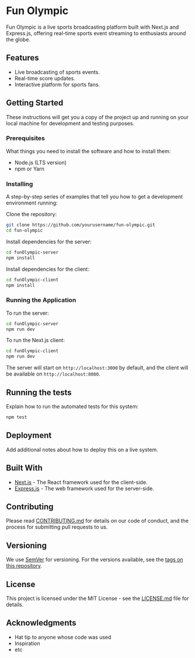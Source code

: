 # Fun Olympic

Fun Olympic is a live sports broadcasting platform built with Next.js and Express.js, offering real-time sports event streaming to enthusiasts around the globe.

## Features

- Live broadcasting of sports events.
- Real-time score updates.
- Interactive platform for sports fans.

## Getting Started

These instructions will get you a copy of the project up and running on your local machine for development and testing purposes.

### Prerequisites

What things you need to install the software and how to install them:

- Node.js (LTS version)
- npm or Yarn

### Installing

A step-by-step series of examples that tell you how to get a development environment running:

Clone the repository:

```bash
git clone https://github.com/yourusername/fun-olympic.git
cd fun-olympic
```

Install dependencies for the server:

```bash
cd funOlympic-server
npm install
```

Install dependencies for the client:

```bash
cd funOlympic-client
npm install
```

### Running the Application

To run the server:

```bash
cd funOlympic-server
npm run dev
```

To run the Next.js client:

```bash
cd funOlympic-client
npm run dev
```

The server will start on `http://localhost:3000` by default, and the client will be available on `http://localhost:8080`.

## Running the tests

Explain how to run the automated tests for this system:

```bash
npm test
```

## Deployment

Add additional notes about how to deploy this on a live system.

## Built With

- [Next.js](https://nextjs.org/) - The React framework used for the client-side.
- [Express.js](https://expressjs.com/) - The web framework used for the server-side.

## Contributing

Please read [CONTRIBUTING.md](link-to-your-contributing.md) for details on our code of conduct, and the process for submitting pull requests to us.

## Versioning

We use [SemVer](http://semver.org/) for versioning. For the versions available, see the [tags on this repository](repository-link).

## License

This project is licensed under the MIT License - see the [LICENSE.md](LICENSE-file-link) file for details.

## Acknowledgments

- Hat tip to anyone whose code was used
- Inspiration
- etc
